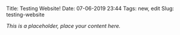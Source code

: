 Title: Testing Website!
Date: 07-06-2019 23:44
Tags: new, edit
Slug: testing-website

*This is a placeholder, place your content here.*